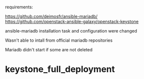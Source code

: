 requirements:

https://github.com/deimosfr/ansible-mariadb/
https://github.com/openstack-ansible-galaxy/openstack-keystone

ansible-mariadb installation task and configuration were changed

Wasn't able to intall from official mariadb repositories

Mariadb didn't start if some are not deleted
# keystone_full_deployment
